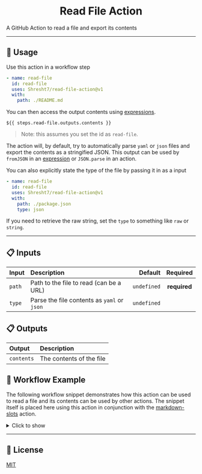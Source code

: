 <h1 align='center'>Read File Action</h1>

<!-- slot: description  -->
A GitHub Action to read a file and export its contents
<!-- /slot -->

---

## 📖 Usage

Use this action in a workflow step

```yaml
- name: read-file
  id: read-file
  uses: Shresht7/read-file-action@v1
  with:
    path: ./README.md
```

You can then access the output contents using [expressions](https://docs.github.com/en/actions/learn-github-actions/expressions).

`${{ steps.read-file.outputs.contents }}`

> Note: this assumes you set the id as `read-file`.

The action will, by default, try to automatically parse `yaml` or `json` files and export the contents as a stringified JSON. This output can be used by `fromJSON` in an [expression](https://docs.github.com/en/actions/learn-github-actions/expressions) or `JSON.parse` in an action.

You can also explicitly state the type of the file by passing it in as a input

```yaml
- name: read-file
  id: read-file
  uses: Shresht7/read-file-action@v1
  with:
    path: ./package.json
    type: json
```

If you need to retrieve the raw string, set the `type` to something like `raw` or `string`.

---

## 📋 Inputs

<!-- slot: inputs  -->
| Input  | Description                                 |     Default |   Required   |
| :----- | :------------------------------------------ | ----------: | :----------: |
| `path` | Path to the file to read (can be a URL)     | `undefined` | **required** |
| `type` | Parse the file contents as `yaml` or `json` | `undefined` |              |
<!-- /slot -->

## 📋 Outputs

<!-- slot: outputs  -->
| Output     | Description              |
| :--------- | :----------------------- |
| `contents` | The contents of the file |
<!-- /slot -->

## 📃 Workflow Example

The following workflow snippet demonstrates how this action can be used to read a file and  its contents can be used by other actions. The snippet itself is placed here using this action in conjunction with the [markdown-slots](https://www.github.com/Shresht7/markdown-slots) action.

<details>

<summary>Click to show</summary>

<!-- slot: example {prefix: ```yaml} | {suffix: ```} -->
<!-- /slot -->

</details>

---

## 📑 License

[MIT](./LICENSE)